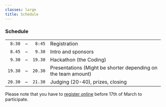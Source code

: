 ```yaml
---
classes: large
title: Schedule
---
```


<section class="full-width" markdown="1">

### Schedule

|         |     |         |              |
|--------:|:---:|--------:|:-------------|
| `8:30`  | –   |  `8:45` | Registration |
| `8.45`  | –   |  `9.30` | Intro and sponsors |
| `9.30`  | –   | `19.30` | Hackathon (the Coding) |
| `19.30` | –   | `20.30` | Presentations (Might be shorter depending on the team amount) |
| `20.30` | –   | `21.30` | Judging (20-40), prizes, closing |

Please note that you have to [register online](https://goo.gl/forms/67DeV5SXL0Pl24403) before 17th of March to participate.

</section>
